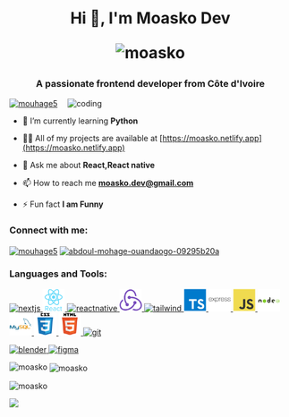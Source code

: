 <h1 align="center">Hi 👋, I'm Moasko Dev <p> <img src="https://komarev.com/ghpvc/?username=moasko&label=Profile%20views&color=FF3D00&style=for-the-badge" alt="moasko" /> </p>
</h1>
<h3 align="center">A passionate frontend developer from Côte d'Ivoire</h3>
<img align="right" alt="coding" width="400" src="https://cdn.dribbble.com/users/4382412/screenshots/15633275/media/085a014ebebde73e5cd510c93941f49a.gif">

<p align="left"> <a href="https://twitter.com/mouhage5" target="blank"><img src="https://img.shields.io/twitter/follow/mouhage5?logo=twitter&style=for-the-badge" alt="mouhage5" /></a> </p>

- 🌱 I’m currently learning **Python**

- 👨‍💻 All of my projects are available at [https://moasko.netlify.app](https://moasko.netlify.app)

- 💬 Ask me about **React,React native**

- 📫 How to reach me **moasko.dev@gmail.com**

- ⚡ Fun fact **I am Funny**

<h3 align="left">Connect with me:</h3>
<p align="left">
<a href="https://twitter.com/mouhage5" target="blank"><img align="center" src="https://raw.githubusercontent.com/rahuldkjain/github-profile-readme-generator/master/src/images/icons/Social/twitter.svg" alt="mouhage5" height="30" width="40" /></a>
<a href="https://linkedin.com/in/abdoul-mohage-ouandaogo-09295b20a" target="blank"><img align="center" src="https://raw.githubusercontent.com/rahuldkjain/github-profile-readme-generator/master/src/images/icons/Social/linked-in-alt.svg" alt="abdoul-mohage-ouandaogo-09295b20a" height="30" width="40" /></a>
</p>

<h3 align="left">Languages and Tools:</h3>
<p>
    <a href="https://nextjs.org/" target="_blank" rel="noreferrer"> <img src="https://cdn.worldvectorlogo.com/logos/nextjs-2.svg" alt="nextjs" width="40" height="40"/> </a>
  <a href="https://reactjs.org/" target="_blank" rel="noreferrer"> <img src="https://raw.githubusercontent.com/devicons/devicon/master/icons/react/react-original-wordmark.svg" alt="react" width="40" height="40"/> </a>
  <a href="https://reactnative.dev/" target="_blank" rel="noreferrer"> <img src="https://reactnative.dev/img/header_logo.svg" alt="reactnative" width="40" height="40"/> </a>
  <a href="https://redux.js.org" target="_blank" rel="noreferrer"> <img src="https://raw.githubusercontent.com/devicons/devicon/master/icons/redux/redux-original.svg" alt="redux" width="40" height="40"/> </a>
  <a href="https://tailwindcss.com/" target="_blank" rel="noreferrer"> <img src="https://www.vectorlogo.zone/logos/tailwindcss/tailwindcss-icon.svg" alt="tailwind" width="40" height="40"/> </a> 
  <a href="https://www.typescriptlang.org/" target="_blank" rel="noreferrer"> <img src="https://raw.githubusercontent.com/devicons/devicon/master/icons/typescript/typescript-original.svg" alt="typescript" width="40" height="40"/> </a>
    <a href="https://expressjs.com" target="_blank" rel="noreferrer"> <img src="https://raw.githubusercontent.com/devicons/devicon/master/icons/express/express-original-wordmark.svg" alt="express" width="40" height="40"/> </a>
  <a href="https://developer.mozilla.org/en-US/docs/Web/JavaScript" target="_blank" rel="noreferrer"> <img src="https://raw.githubusercontent.com/devicons/devicon/master/icons/javascript/javascript-original.svg" alt="javascript" width="40" height="40"/> </a> 
    <a href="https://nodejs.org" target="_blank" rel="noreferrer"> <img src="https://raw.githubusercontent.com/devicons/devicon/master/icons/nodejs/nodejs-original-wordmark.svg" alt="nodejs" width="40" height="40"/> </a> 
  <a href="https://www.mysql.com/" target="_blank" rel="noreferrer"> <img src="https://raw.githubusercontent.com/devicons/devicon/master/icons/mysql/mysql-original-wordmark.svg" alt="mysql" width="40" height="40"/> </a>
  <a href="https://www.w3schools.com/css/" target="_blank" rel="noreferrer"> <img src="https://raw.githubusercontent.com/devicons/devicon/master/icons/css3/css3-original-wordmark.svg" alt="css3" width="40" height="40"/> </a>
  <a href="https://www.w3.org/html/" target="_blank" rel="noreferrer"> <img src="https://raw.githubusercontent.com/devicons/devicon/master/icons/html5/html5-original-wordmark.svg" alt="html5" width="40" height="40"/> </a>
  <a href="https://git-scm.com/" target="_blank" rel="noreferrer"> <img src="https://www.vectorlogo.zone/logos/git-scm/git-scm-icon.svg" alt="git" width="40" height="40"/> </a>


  <a href="https://www.blender.org/" target="_blank" rel="noreferrer"> <img src="https://download.blender.org/branding/community/blender_community_badge_white.svg" alt="blender" width="40" height="40"/> </a>
  <a href="https://www.figma.com/" target="_blank" rel="noreferrer"> <img src="https://www.vectorlogo.zone/logos/figma/figma-icon.svg" alt="figma" width="40" height="40"/> </a>
 </p>

<p><img align="left" src="https://github-readme-stats.vercel.app/api/top-langs?username=moasko&show_icons=true&locale=en&layout=donut" alt="moasko" /></p>

<p>&nbsp;<img align="center" src="https://github-readme-stats.vercel.app/api?username=moasko&show_icons=true&locale=en" alt="moasko" /></p>

<p><img align="center" src="https://github-readme-streak-stats.herokuapp.com/?user=moasko&" alt="moasko" /></p>

![](https://github-contributor-stats.vercel.app/api?username=moasko&limit=5&theme=flat&combine_all_yearly_contributions=true)
